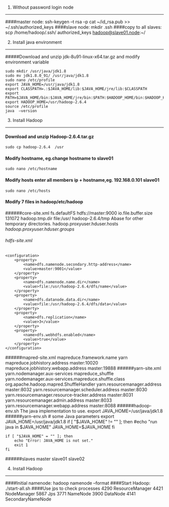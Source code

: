 1. Without password login node
-------------------------------------
####master node:
    ssh-keygen –t rsa –p
    cat ~/id_rsa.pub >> ~/.ssh/authorized_keys
####slave node:
    mkdir .ssh
####copy to all slaves:
    scp /home/hadoop/.ssh/ authorized_keys  hadoop@slave01.node:~/

2. Install java environment
-----------------------------------------------
#####Download and unzip jdk-8u91-linux-x64.tar.gz and modify environment variable  

    sudo mkdir /usr/java/jdk1.8  
    sudo mv jdk1.8.0_91/ /usr/java/jdk1.8
    sudo nano /etc/profile
    export JAVA_HOME=/usr/java/jdk1.8
    export CLASSPATH=.:$JAVA_HOME/lib:$JAVA_HOME/jre/lib:$CLASSPATH
    export PATH=$JAVA_HOME/bin:$JAVA_HOME/jre/bin:$PATH:$HADOOP_HOME/bin:$HADOOP_HOME/sbin
    export HADOOP_HOME=/usr/hadoop-2.6.4
    source /etc/profile
    java  –version 
    
3. Install Hadoop
-------------------------------------------------------
####    Download and unzip Hadoop-2.6.4.tar.gz
    sudo cp hadoop-2.6.4  /usr
####    Modify hostname, eg.change hostname to slave01
    sudo nano /etc/hostname
####    Modify hosts enter all members ip + hostname,eg. 192.168.0.101 slave01  
    sudo nano /etc/hosts
####    Modify 7 files in hadoop/etc/hadoop
######core-site.xml
    <configuration>
        <property>
            <name>fs.defaultFS</name>
            <value>hdfs://master:9000</value>
        </property>
        <property>
            <name>io.file.buffer.size</name>
            <value>131072</value>
        </property>
        <property>
            <name>hadoop.tmp.dir</name>
            <value>file:/usr/ hadoop-2.6.4/tmp</value>
            <description>Abase for other temporary directories.</description>
        </property>
        <property>
            <name>hadoop.proxyuser.hduser.hosts</name>
            <value>*</value>
        </property>
        <property>
            <name>hadoop.proxyuser.hduser.groups</name>
            <value>*</value>
        </property>
    <configuration>
###### hdfs-site.xml
    <configuration>
        <property>
            <name>dfs.namenode.secondary.http-address</name>
            <value>master:9001</value>
        </property>
        <property>
            <name>dfs.namenode.name.dir</name>
            <value>file:/usr/hadoop-2.6.4/dfs/name</value>
        </property>
        <property>
            <name>dfs.datanode.data.dir</name>
            <value>file:/usr/hadoop-2.6.4/dfs/data</value>
        </property>
        <property>
            <name>dfs.replication</name>
            <value>3</value>
        </property>
        <property>
            <name>dfs.webhdfs.enabled</name>
            <value>true</value>
        </property>
    </configuration>
######mapred-site.xml
    <configuration>
        <property>
            <name>mapreduce.framework.name</name>
            <value>yarn</value>
        </property>
        <property>
            <name>mapreduce.jobhistory.address</name>
            <value>master:10020</value>
        </property>
        <property>
            <name>mapreduce.jobhistory.webapp.address</name>
            <value>master:19888</value>
        </property>
    </configuration>
######yarn-site.xml
    <configuration>
        <property>
            <name>yarn.nodemanager.aux-services</name>
            <value>mapreduce_shuffle</value>
        </property>
        <property>
            <name>yarn.nodemanager.aux-services.mapreduce.shuffle.class</name>
            <value>org.apache.hadoop.mapred.ShuffleHandler</value>
        </property>
        <property>
            <name>yarn.resourcemanager.address</name>
            <value>master:8032</value>
        </property>
        <property>
            <name>yarn.resourcemanager.scheduler.address</name>
            <value>master:8030</value>
        </property>
        <property>
            <name>yarn.resourcemanager.resource-tracker.address</name>
            <value>master:8031</value>
        </property>
        <property>
            <name>yarn.resourcemanager.admin.address</name>
            <value>master:8033</value>
        </property>
        <property>
            <name>yarn.resourcemanager.webapp.address</name>
            <value>master:8088</value>
        </property>
    </configuration>
######hadoop-env.sh
    The java implementation to use.
    export JAVA_HOME=/usr/java/jdk1.8
######yarn-env.sh
    # some Java parameters
    export JAVA_HOME=/usr/java/jdk1.8
    if [ "$JAVA_HOME" != "" ]; then
        #echo "run java in $JAVA_HOME"
        JAVA_HOME=$JAVA_HOME
    fi
  
    if [ "$JAVA_HOME" = "" ]; then
        echo "Error: JAVA_HOME is not set."
        exit 1
    fi
######slaves
    master
    slave01
    slave02

4. Install Hadoop
-------------------------------------------------------
####Initial namenode:
    hadoop namenode –format
####Start Hadoop:
    ./start-all.sh
####Use jps to check processes
    4290 ResourceManager
    4421 NodeManager
    5867 Jps
    3771 NameNode
    3900 DataNode
    4141 SecondaryNameNode

